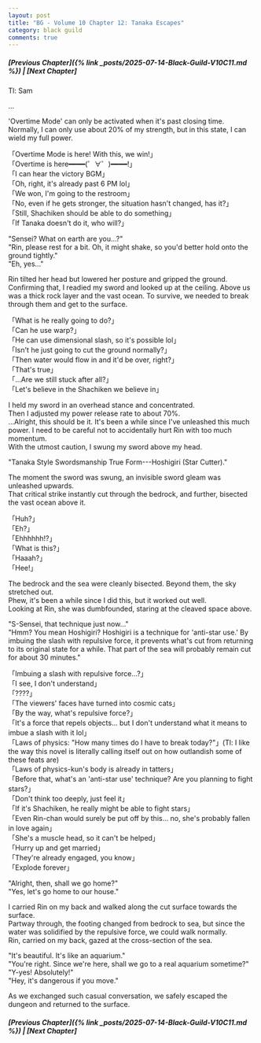 ```yaml
---
layout: post
title: "BG - Volume 10 Chapter 12: Tanaka Escapes"
category: black guild
comments: true
---
```


##### [Previous Chapter]({% link _posts/2025-07-14-Black-Guild-V10C11.md %})  \| [Next Chapter]






Tl: Sam


…



'Overtime Mode' can only be activated when it's past closing time.          
Normally, I can only use about 20% of my strength, but in this state, I can wield my full power.

「Overtime Mode is here! With this, we win!」         
「Overtime is here━━━━(゜∀゜)━━━━!」         
「I can hear the victory BGM」        
「Oh, right, it's already past 6 PM lol」      
「We won, I'm going to the restroom」     
「No, even if he gets stronger, the situation hasn't changed, has it?」      
「Still, Shachiken should be able to do something」      
「If Tanaka doesn't do it, who will?」    

"Sensei? What on earth are you...?"       
"Rin, please rest for a bit. Oh, it might shake, so you'd better hold onto the ground tightly."        
"Eh, yes..."

Rin tilted her head but lowered her posture and gripped the ground.        
Confirming that, I readied my sword and looked up at the ceiling. Above us was a thick rock layer and the vast ocean. To survive, we needed to break through them and get to the surface.

「What is he really going to do?」       
「Can he use warp?」       
「He can use dimensional slash, so it's possible lol」      
「Isn't he just going to cut the ground normally?」<!--more-->       
「Then water would flow in and it'd be over, right?」       
「That's true」      
「...Are we still stuck after all?」      
「Let's believe in the Shachiken we believe in」

I held my sword in an overhead stance and concentrated.       
Then I adjusted my power release rate to about 70%.     
...Alright, this should be it. It's been a while since I've unleashed this much power. I need to be careful not to accidentally hurt Rin with too much momentum.         
With the utmost caution, I swung my sword above my head.

"Tanaka Style Swordsmanship True Form---Hoshigiri (Star Cutter)."

The moment the sword was swung, an invisible sword gleam was unleashed upwards.         
That critical strike instantly cut through the bedrock, and further, bisected the vast ocean above it.         

「Huh?」      
「Eh?」      
「Ehhhhhh!?」       
「What is this?」     
「Haaah?」     
「Hee!」

<div data-nat="424166"></div>

The bedrock and the sea were cleanly bisected. Beyond them, the sky stretched out.     
Phew, it's been a while since I did this, but it worked out well.     
Looking at Rin, she was dumbfounded, staring at the cleaved space above.  

"S-Sensei, that technique just now..."        
"Hmm? You mean Hoshigiri? Hoshigiri is a technique for 'anti-star use.' By imbuing the slash with repulsive force, it prevents what's cut from returning to its original state for a while. That part of the sea will probably remain cut for about 30 minutes."

「Imbuing a slash with repulsive force...?」        
「I see, I don't understand」       
「????」       
「The viewers' faces have turned into cosmic cats」        
「By the way, what's repulsive force?」       
「It's a force that repels objects... but I don't understand what it means to imbue a slash with it lol」       
「Laws of physics: "How many times do I have to break today?"」(Tl: I like the way this novel is literally calling itself out on how outlandish some of these feats are)          
「Laws of physics-kun's body is already in tatters」      
「Before that, what's an 'anti-star use' technique? Are you planning to fight stars?」       
「Don't think too deeply, just feel it」       
「If it's Shachiken, he really might be able to fight stars」      
「Even Rin-chan would surely be put off by this... no, she's probably fallen in love again」       
「She's a muscle head, so it can't be helped」      
「Hurry up and get married」        
「They're already engaged, you know」        
「Explode forever」

"Alright, then, shall we go home?"         
"Yes, let's go home to our house."

I carried Rin on my back and walked along the cut surface towards the surface.          
Partway through, the footing changed from bedrock to sea, but since the water was solidified by the repulsive force, we could walk normally.       
Rin, carried on my back, gazed at the cross-section of the sea.

"It's beautiful. It's like an aquarium."        
"You're right. Since we're here, shall we go to a real aquarium sometime?"        
"Y-yes! Absolutely!"       
"Hey, it's dangerous if you move."

As we exchanged such casual conversation, we safely escaped the dungeon and returned to the surface.









##### [Previous Chapter]({% link _posts/2025-07-14-Black-Guild-V10C11.md %}) \| [Next Chapter]